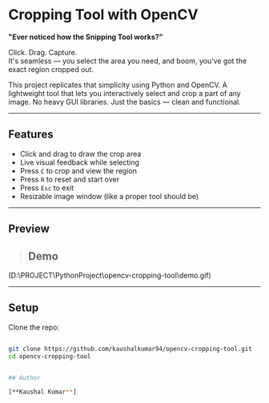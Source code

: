 # Cropping Tool with OpenCV

**"Ever noticed how the Snipping Tool works?"**

Click. Drag. Capture.  
It's seamless — you select the area you need, and boom, you've got the exact region cropped out.

This project replicates that simplicity using Python and OpenCV. A lightweight tool that lets you interactively select and crop a part of any image. No heavy GUI libraries. Just the basics — clean and functional.

---

## Features

- Click and drag to draw the crop area
- Live visual feedback while selecting
- Press `C` to crop and view the region
- Press `R` to reset and start over
- Press `Esc` to exit
- Resizable image window (like a proper tool should be)

---

## Preview

> ## Demo
(D:\PROJECT\PythonProject\opencv-cropping-tool\demo.gif)

---

## Setup

Clone the repo:

```bash

git clone https://github.com/kaushalkumar94/opencv-cropping-tool.git
cd opencv-cropping-tool


## Author

[**Kaushal Kumar**]

